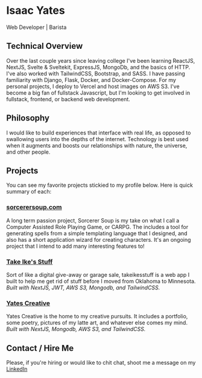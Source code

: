 # Isaac Yates

Web Developer | Barista

## Technical Overview

Over the last couple years since leaving college I've been learning ReactJS, NextJS, Svelte & Sveltekit, ExpressJS, MongoDb, and the basics of HTTP. I've also worked with TailwindCSS, Bootstrap, and SASS. I have passing familiarity with Django, Flask, Docker, and Docker-Compose. For my personal projects, I deploy to Vercel and host images on AWS S3. I've become a big fan of fullstack Javascript, but I'm looking to get involved in fullstack, frontend, or backend web development.

## Philosophy

I would like to build experiences that interface with real life, as opposed to swallowing users into the depths of the internet. Technology is best used when it augments and boosts our relationships with nature, the universe, and other people.

## Projects

You can see my favorite projects stickied to my profile below. Here is quick summary of each:

### [sorcerersoup.com](https://github.com/ikealmighty/sorcerersoup.git)

A long term passion project, Sorcerer Soup is my take on what I call a Computer Assisted Role Playing Game, or CARPG. The includes a tool for generating spells from a simple templating language that I designed, and also has a short application wizard for creating characters. It's an ongoing project that I intend to add many interesting features to!

### [Take Ike's Stuff](https://github.com/ikealmighty/takeikesstuff.git)

Sort of like a digital give-away or garage sale, takeikesstuff is a web app I built to help me get rid of stuff before I moved from Oklahoma to Minnesota. _Built with NextJS, JWT, AWS S3, Mongodb, and TailwindCSS._

### [Yates Creative](https://github.com/ikealmighty/yatescreative.git)

Yates Creative is the home to my creative pursuits. It includes a portfolio, some poetry, pictures of my latte art, and whatever else comes my mind. _Built with NextJS, Mongodb, AWS S3, and TailwindCSS._

## Contact / Hire Me

Please, if you're hiring or would like to chit chat, shoot me a message on my [LinkedIn](https://www.linkedin.com/in/isaac-yates-572441116/)

